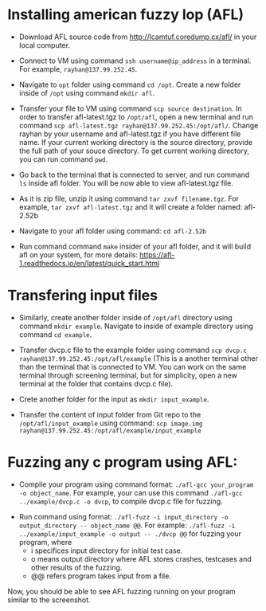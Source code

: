
<!-- Transferring file to VM : scp source destination 

Extract file : tar zxvf fileNameHere.tgz 

Go to `cd afl-2.52b/` 

Compile : ./afl-gcc ../example/dvcp.c -o dvcp 


./afl-fuzz -i ../example/input_example/ -o output -- ./dvcp @@ -->

# Installing american fuzzy lop (AFL) 
- Download AFL source code from http://lcamtuf.coredump.cx/afl/ in your local computer. 
- Connect to VM using command `ssh username@ip_address` in a terminal. For example, `rayhan@137.99.252.45`. 
- Navigate to `opt` folder using command `cd /opt`. Create a new folder inside of `/opt` using command `mkdir afl`. 

- Transfer your file to VM using command `scp source destination`. In order to transfer afl-latest.tgz to `/opt/afl`, open a new terminal and run command `scp afl-latest.tgz rayhan@137.99.252.45:/opt/afl/`. Change rayhan by your username and afl-latest.tgz if you have different file name. If your current working directory is the source directory, provide the full path of your souce directory. To get current working directory, you can run command `pwd`. 

- Go back to the terminal that is connected to server, and run command `ls` inside afl folder. You will be now able to view afl-latest.tgz file. 

- As it is zip file, unzip it using command `tar zxvf filename.tgz`. For example, `tar zxvf afl-latest.tgz` and it will create a folder named: afl-2.52b

- Navigate to your afl folder using command: `cd afl-2.52b`  

- Run command command `make` insider of your afl folder, and it will build afl on your system, for more details: https://afl-1.readthedocs.io/en/latest/quick_start.html 

# Transfering input files 

- Similarly, create another folder inside of `/opt/afl` directory using command `mkdir example`. Navigate to inside of example directory using command `cd example`. 

- Transfer dvcp.c file to the example folder using command `scp dvcp.c rayhan@137.99.252.45:/opt/afl/example` (This is a another terminal other than the terminal that is connected to VM. You can work on the same terminal through screening terminal, but for simplicity, open a new terminal at the folder that contains dvcp.c file). 

- Crete another folder for the input as `mkdir input_example`. 
- Transfer the content of input folder from Git repo to the `/opt/afl/input_example` using command: `scp image.img rayhan@137.99.252.45:/opt/afl/example/input_example`

# Fuzzing any c program using AFL: 
- Compile your program using command format: `./afl-gcc your_program -o object_name`. For example, your can use this command `./afl-gcc ../example/dvcp.c -o dvcp`, to compile dvcp.c file for fuzzing. 

<!-- where
-fsanitize is used to enable various sanitizers, here I used address and undefined that explicitly tells to detect buffer overflow, use after free and undefined behavior respectively. Some other options for -fsanitizer are thread, memory, leak.  -->


- Run command using format: `./afl-fuzz -i input_directory -o output_directory -- object_name @@`. For example: `./afl-fuzz -i ../example/input_example -o output -- ./dvcp @@` for fuzzing your program, where 
    - i specifices input directory for initial test case. 
    - o means output directory where AFL stores crashes, testcases and other results of the fuzzing. 
    - @@ refers program takes input from a file. 

Now, you should be able to see AFL fuzzing running on your program similar to the screenshot.




